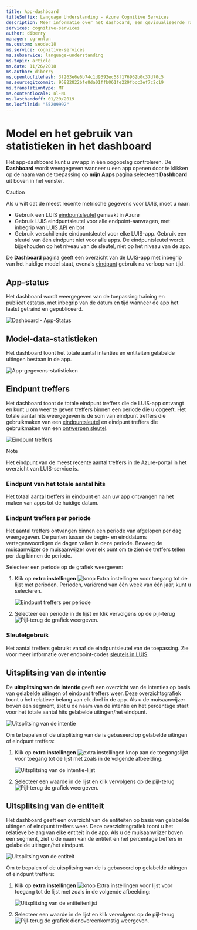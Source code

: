 ```yaml
---
title: App-dashboard
titleSuffix: Language Understanding - Azure Cognitive Services
description: Meer informatie over het dashboard, een gevisualiseerde rapportagetool in te voeren die u kunt uw apps in één oogopslag controleren.
services: cognitive-services
author: diberry
manager: cgronlun
ms.custom: seodec18
ms.service: cognitive-services
ms.subservice: language-understanding
ms.topic: article
ms.date: 11/26/2018
ms.author: diberry
ms.openlocfilehash: 3f263e6e6b74c1d9392ec58f176962b0c37d70c5
ms.sourcegitcommit: 95822822bfe8da01ffb061fe229fbcc3ef7c2c19
ms.translationtype: MT
ms.contentlocale: nl-NL
ms.lasthandoff: 01/29/2019
ms.locfileid: "55209992"
---
```

# <a name="model-and-usage-statistics-in-the-dashboard"></a>Model en het gebruik van statistieken in het dashboard
Het app-dashboard kunt u uw app in één oogopslag controleren. De **Dashboard** wordt weergegeven wanneer u een app openen door te klikken op de naam van de toepassing op **mijn Apps** pagina selecteert **Dashboard** uit boven in het venster. 

> [!CAUTION]
> Als u wilt dat de meest recente metrische gegevens voor LUIS, moet u naar:
> * Gebruik een LUIS [eindpuntsleutel](luis-how-to-azure-subscription.md) gemaakt in Azure
> * Gebruik LUIS eindpuntsleutel voor alle endpoint-aanvragen, met inbegrip van LUIS [API](https://aka.ms/luis-endpoint-apis) en bot
> * Gebruik verschillende eindpuntsleutel voor elke LUIS-app. Gebruik een sleutel van één eindpunt niet voor alle apps. De eindpuntsleutel wordt bijgehouden op het niveau van de sleutel, niet op het niveau van de app.  

De **Dashboard** pagina geeft een overzicht van de LUIS-app met inbegrip van het huidige model staat, evenals [eindpunt](luis-glossary.md#endpoint) gebruik na verloop van tijd. 
  
## <a name="app-status"></a>App-status
Het dashboard wordt weergegeven van de toepassing training en publicatiestatus, met inbegrip van de datum en tijd wanneer de app het laatst getraind en gepubliceerd.  

![Dashboard - App-Status](./media/luis-how-to-use-dashboard/app-state.png)

## <a name="model-data-statistics"></a>Model-data-statistieken
Het dashboard toont het totale aantal intenties en entiteiten gelabelde uitingen bestaan in de app. 

![App-gegevens-statistieken](./media/luis-how-to-use-dashboard/app-model-count.png)

## <a name="endpoint-hits"></a>Eindpunt treffers
Het dashboard toont de totale eindpunt treffers die de LUIS-app ontvangt en kunt u om weer te geven treffers binnen een periode die u opgeeft. Het totale aantal hits weergegeven is de som van eindpunt treffers die gebruikmaken van een [eindpuntsleutel](./luis-concept-keys.md#endpoint-key) en eindpunt treffers die gebruikmaken van een [ontwerpen sleutel](./luis-concept-keys.md#authoring-key).

![Eindpunt treffers](./media/luis-how-to-use-dashboard/dashboard-endpointhits.png)

> [!NOTE] 
> Het eindpunt van de meest recente aantal treffers in de Azure-portal in het overzicht van LUIS-service is. 
 
### <a name="total-endpoint-hits"></a>Eindpunt van het totale aantal hits
Het totaal aantal treffers in eindpunt en aan uw app ontvangen na het maken van apps tot de huidige datum.

### <a name="endpoint-hits-per-period"></a>Eindpunt treffers per periode
Het aantal treffers ontvangen binnen een periode van afgelopen per dag weergegeven. De punten tussen de begin- en einddatums vertegenwoordigen de dagen vallen in deze periode. Beweeg de muisaanwijzer de muisaanwijzer over elk punt om te zien de treffers tellen per dag binnen de periode. 

Selecteer een periode op de grafiek weergeven:
 
1. Klik op **extra instellingen** ![knop Extra instellingen](./media/luis-how-to-use-dashboard/Dashboard-Settings-btn.png) voor toegang tot de lijst met perioden. Perioden, variërend van één week van één jaar, kunt u selecteren. 

    ![Eindpunt treffers per periode](./media/luis-how-to-use-dashboard/timerange.png)

2. Selecteer een periode in de lijst en klik vervolgens op de pijl-terug ![Pijl-terug](./media/luis-how-to-use-dashboard/Dashboard-backArrow.png) de grafiek weergeven.

### <a name="key-usage"></a>Sleutelgebruik
Het aantal treffers gebruikt vanaf de eindpuntsleutel van de toepassing. Zie voor meer informatie over endpoint-codes [sleutels in LUIS](luis-concept-keys.md). 
  
## <a name="intent-breakdown"></a>Uitsplitsing van de intentie
De **uitsplitsing van de intentie** geeft een overzicht van de intenties op basis van gelabelde uitingen of eindpunt treffers weer. Deze overzichtsgrafiek toont u het relatieve belang van elk doel in de app. Als u de muisaanwijzer boven een segment, ziet u de naam van de intentie en het percentage staat voor het totale aantal hits gelabelde uitingen/het eindpunt. 

![Uitsplitsing van de intentie](./media/luis-how-to-use-dashboard/intent-breakdown.png)

Om te bepalen of de uitsplitsing van de is gebaseerd op gelabelde uitingen of eindpunt treffers:

1. Klik op **extra instellingen** ![extra instellingen knop aan de toegangslijst](./media/luis-how-to-use-dashboard/Dashboard-Settings-btn.png) voor toegang tot de lijst met zoals in de volgende afbeelding:

    ![Uitsplitsing van de intentie-lijst](./media/luis-how-to-use-dashboard/intent-breakdown-based-on.png)
2. Selecteer een waarde in de lijst en klik vervolgens op de pijl-terug ![Pijl-terug](./media/luis-how-to-use-dashboard/Dashboard-backArrow.png) de grafiek weergeven.

## <a name="entity-breakdown"></a>Uitsplitsing van de entiteit
Het dashboard geeft een overzicht van de entiteiten op basis van gelabelde uitingen of eindpunt treffers weer. Deze overzichtsgrafiek toont u het relatieve belang van elke entiteit in de app. Als u de muisaanwijzer boven een segment, ziet u de naam van de entiteit en het percentage treffers in gelabelde uitingen/het eindpunt. 

![Uitsplitsing van de entiteit](./media/luis-how-to-use-dashboard/entity-breakdown.png)

Om te bepalen of de uitsplitsing van de is gebaseerd op gelabelde uitingen of eindpunt treffers:

1. Klik op **extra instellingen** ![knop Extra instellingen voor lijst](./media/luis-how-to-use-dashboard/Dashboard-Settings-btn.png) voor toegang tot de lijst met zoals in de volgende afbeelding:

    ![Uitsplitsing van de entiteitenlijst](./media/luis-how-to-use-dashboard/entity-breakdown-based-on.png)
2. Selecteer een waarde in de lijst en klik vervolgens op de pijl-terug ![Pijl-terug](./media/luis-how-to-use-dashboard/Dashboard-backArrow.png) de grafiek dienovereenkomstig weergeven.

